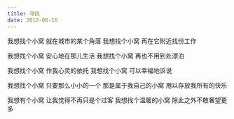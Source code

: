 ```yaml
---
title: 寻找
date: 2012-06-16
---
```


我想找个小窝
就在城市的某个角落
我想找个小窝
再在它附近找份工作
<!--more-->
我想找个小窝
安心地在那儿生活
我想找个小窝
再也不用到处漂泊

我想找个小窝
作我心灵的依托
我想找个小窝
可以幸福地诉说

我想找个小窝
只要那么小小的一个
那是属于我自己的小窝
用以存放我所有的快乐

我想有个小窝
让我觉得不再只是个过客
我想找个温暖的小窝
除此之外不敢奢望更多